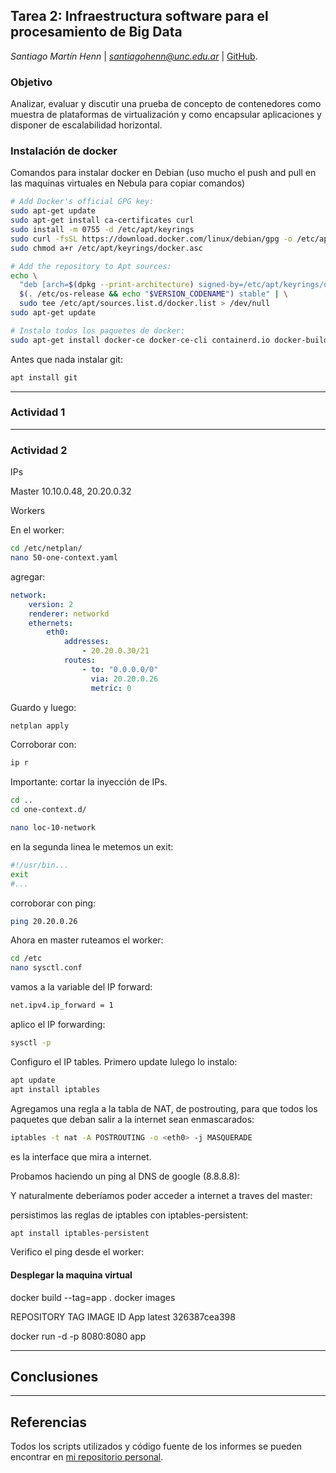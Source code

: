 ## Tarea 2: Infraestructura software para el procesamiento de Big Data

*Santiago Martín Henn* | *santiagohenn@unc.edu.ar* | [GitHub](github.com/santiagohenn/big-data-uab/).

### Objetivo

Analizar, evaluar y discutir una prueba de concepto de contenedores como
muestra de plataformas de virtualización y como encapsular aplicaciones y disponer de
escalabilidad horizontal.

### Instalación de docker

Comandos para instalar docker en Debian (uso mucho el push and pull en las maquinas virtuales en Nebula para copiar comandos)

```bash
# Add Docker's official GPG key:
sudo apt-get update
sudo apt-get install ca-certificates curl
sudo install -m 0755 -d /etc/apt/keyrings
sudo curl -fsSL https://download.docker.com/linux/debian/gpg -o /etc/apt/keyrings/docker.asc
sudo chmod a+r /etc/apt/keyrings/docker.asc

# Add the repository to Apt sources:
echo \
  "deb [arch=$(dpkg --print-architecture) signed-by=/etc/apt/keyrings/docker.asc] https://download.docker.com/linux/debian \
  $(. /etc/os-release && echo "$VERSION_CODENAME") stable" | \
  sudo tee /etc/apt/sources.list.d/docker.list > /dev/null
sudo apt-get update

# Instalo todos los paquetes de docker:
sudo apt-get install docker-ce docker-ce-cli containerd.io docker-buildx-plugin docker-compose-plugin
```

Antes que nada instalar git:

```bash
apt install git
```

---

### Actividad 1

---

### Actividad 2

IPs

Master
10.10.0.48, 20.20.0.32

Workers


En el worker:

```bash
cd /etc/netplan/
nano 50-one-context.yaml
```

agregar:
```yaml
network:
    version: 2
    renderer: networkd
    ethernets:
        eth0:
            addresses:
                - 20.20.0.30/21
            routes:
                - to: "0.0.0.0/0"
                  via: 20.20.0.26
                  metric: 0
```
Guardo y luego:

```bash
netplan apply
```

Corroborar con:

```bash
ip r
```

Importante: cortar la inyección de IPs.

```bash
cd ..
cd one-context.d/
```

```bash
nano loc-10-network
```

en la segunda linea le metemos un exit:

```bash
#!/usr/bin...
exit
#...
```

corroborar con ping:

```bash
ping 20.20.0.26
```

Ahora en master ruteamos el worker:

```bash
cd /etc
nano sysctl.conf
```

vamos a la variable del IP forward:

```bash
net.ipv4.ip_forward = 1
```

aplico el IP forwarding:

```bash
sysctl -p
```

Configuro el IP tables. Primero update lulego lo instalo:

```bash
apt update
apt install iptables
```

Agregamos una regla a la tabla de NAT, de postrouting, para que todos los paquetes que deban salir a la internet sean enmascarados:

```bash
iptables -t nat -A POSTROUTING -o <eth0> -j MASQUERADE 
```

<eth0> es la interface que mira a internet.

Probamos haciendo un ping al DNS de google (8.8.8.8):

Y naturalmente deberíamos poder acceder a internet a traves del master:

persistimos las reglas de iptables con iptables-persistent:

```bash
apt install iptables-persistent
```



Verifico el ping desde el worker:




#### Desplegar la maquina virtual


docker build --tag=app .
docker images

REPOSITORY TAG IMAGE ID
App latest 326387cea398

docker run -d -p 8080:8080 app

---

## Conclusiones



---

## Referencias

Todos los scripts utilizados y código fuente de los informes se pueden encontrar en [mi repositorio personal](github.com/santiagohenn/big-data-uab/).